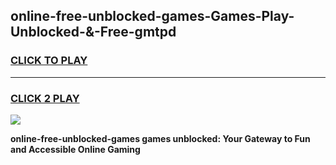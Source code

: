 
## online-free-unblocked-games-Games-Play-Unblocked-&-Free-gmtpd
<h3>
<a href="https://premium76.site?title=online-free-unblocked-games&ref=24A">CLICK TO PLAY</a></h3>
<hr>

<h3>
<a href="https://premium76.site?title=online-free-unblocked-games&ref=24A">CLICK 2 PLAY</a>
  
</h3>

<a href="https://premium76.site?title=online-free-unblocked-games&ref=24A"><img src="https://clearcache.store/games.png"></a>


**online-free-unblocked-games games unblocked: Your Gateway to Fun and Accessible Online Gaming**
